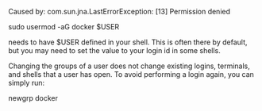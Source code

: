 Caused by: com.sun.jna.LastErrorException: [13] Permission denied

sudo usermod -aG docker $USER

needs to have $USER defined in your shell. This is often there by default, but you may need to set the value to your login id in some shells.


Changing the groups of a user does not change existing logins, terminals, and shells that a user has open. To avoid performing a login again, you can simply run:

newgrp docker